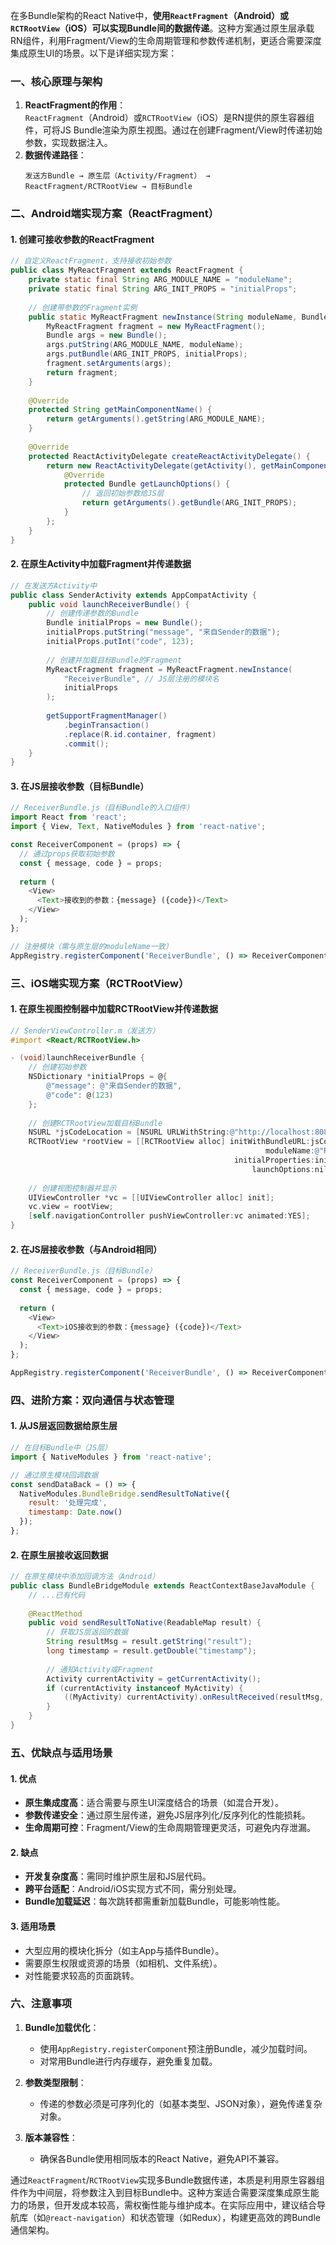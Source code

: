 在多Bundle架构的React Native中，**使用`ReactFragment`（Android）或`RCTRootView`（iOS）可以实现Bundle间的数据传递**。这种方案通过原生层承载RN组件，利用Fragment/View的生命周期管理和参数传递机制，更适合需要深度集成原生UI的场景。以下是详细实现方案：


### 一、核心原理与架构
1. **ReactFragment的作用**：  
   `ReactFragment`（Android）或`RCTRootView`（iOS）是RN提供的原生容器组件，可将JS Bundle渲染为原生视图。通过在创建Fragment/View时传递初始参数，实现数据注入。
2. **数据传递路径**：  
   ```
   发送方Bundle → 原生层（Activity/Fragment） → ReactFragment/RCTRootView → 目标Bundle
   ```


### 二、Android端实现方案（ReactFragment）
#### 1. 创建可接收参数的ReactFragment
```java
// 自定义ReactFragment，支持接收初始参数
public class MyReactFragment extends ReactFragment {
    private static final String ARG_MODULE_NAME = "moduleName";
    private static final String ARG_INIT_PROPS = "initialProps";
    
    // 创建带参数的Fragment实例
    public static MyReactFragment newInstance(String moduleName, Bundle initialProps) {
        MyReactFragment fragment = new MyReactFragment();
        Bundle args = new Bundle();
        args.putString(ARG_MODULE_NAME, moduleName);
        args.putBundle(ARG_INIT_PROPS, initialProps);
        fragment.setArguments(args);
        return fragment;
    }
    
    @Override
    protected String getMainComponentName() {
        return getArguments().getString(ARG_MODULE_NAME);
    }
    
    @Override
    protected ReactActivityDelegate createReactActivityDelegate() {
        return new ReactActivityDelegate(getActivity(), getMainComponentName()) {
            @Override
            protected Bundle getLaunchOptions() {
                // 返回初始参数给JS层
                return getArguments().getBundle(ARG_INIT_PROPS);
            }
        };
    }
}
```

#### 2. 在原生Activity中加载Fragment并传递数据
```java
// 在发送方Activity中
public class SenderActivity extends AppCompatActivity {
    public void launchReceiverBundle() {
        // 创建传递参数的Bundle
        Bundle initialProps = new Bundle();
        initialProps.putString("message", "来自Sender的数据");
        initialProps.putInt("code", 123);
        
        // 创建并加载目标Bundle的Fragment
        MyReactFragment fragment = MyReactFragment.newInstance(
            "ReceiverBundle", // JS层注册的模块名
            initialProps
        );
        
        getSupportFragmentManager()
            .beginTransaction()
            .replace(R.id.container, fragment)
            .commit();
    }
}
```

#### 3. 在JS层接收参数（目标Bundle）
```javascript
// ReceiverBundle.js（目标Bundle的入口组件）
import React from 'react';
import { View, Text, NativeModules } from 'react-native';

const ReceiverComponent = (props) => {
  // 通过props获取初始参数
  const { message, code } = props;
  
  return (
    <View>
      <Text>接收到的参数：{message} ({code})</Text>
    </View>
  );
};

// 注册模块（需与原生层的moduleName一致）
AppRegistry.registerComponent('ReceiverBundle', () => ReceiverComponent);
```


### 三、iOS端实现方案（RCTRootView）
#### 1. 在原生视图控制器中加载RCTRootView并传递数据
```objective-c
// SenderViewController.m（发送方）
#import <React/RCTRootView.h>

- (void)launchReceiverBundle {
    // 创建初始参数
    NSDictionary *initialProps = @{
        @"message": @"来自Sender的数据",
        @"code": @(123)
    };
    
    // 创建RCTRootView加载目标Bundle
    NSURL *jsCodeLocation = [NSURL URLWithString:@"http://localhost:8081/ReceiverBundle.bundle"];
    RCTRootView *rootView = [[RCTRootView alloc] initWithBundleURL:jsCodeLocation
                                                         moduleName:@"ReceiverBundle" // JS层注册的模块名
                                                  initialProperties:initialProps
                                                      launchOptions:nil];
    
    // 创建视图控制器并显示
    UIViewController *vc = [[UIViewController alloc] init];
    vc.view = rootView;
    [self.navigationController pushViewController:vc animated:YES];
}
```

#### 2. 在JS层接收参数（与Android相同）
```javascript
// ReceiverBundle.js（目标Bundle）
const ReceiverComponent = (props) => {
  const { message, code } = props;
  
  return (
    <View>
      <Text>iOS接收到的参数：{message} ({code})</Text>
    </View>
  );
};

AppRegistry.registerComponent('ReceiverBundle', () => ReceiverComponent);
```


### 四、进阶方案：双向通信与状态管理
#### 1. 从JS层返回数据给原生层
```javascript
// 在目标Bundle中（JS层）
import { NativeModules } from 'react-native';

// 通过原生模块回调数据
const sendDataBack = () => {
  NativeModules.BundleBridge.sendResultToNative({
    result: '处理完成',
    timestamp: Date.now()
  });
};
```

#### 2. 在原生层接收返回数据
```java
// 在原生模块中添加回调方法（Android）
public class BundleBridgeModule extends ReactContextBaseJavaModule {
    // ...已有代码
    
    @ReactMethod
    public void sendResultToNative(ReadableMap result) {
        // 获取JS层返回的数据
        String resultMsg = result.getString("result");
        long timestamp = result.getDouble("timestamp");
        
        // 通知Activity或Fragment
        Activity currentActivity = getCurrentActivity();
        if (currentActivity instanceof MyActivity) {
            ((MyActivity) currentActivity).onResultReceived(resultMsg, timestamp);
        }
    }
}
```


### 五、优缺点与适用场景
#### 1. **优点**
- **原生集成度高**：适合需要与原生UI深度结合的场景（如混合开发）。
- **参数传递安全**：通过原生层传递，避免JS层序列化/反序列化的性能损耗。
- **生命周期可控**：Fragment/View的生命周期管理更灵活，可避免内存泄漏。

#### 2. **缺点**
- **开发复杂度高**：需同时维护原生层和JS层代码。
- **跨平台适配**：Android/iOS实现方式不同，需分别处理。
- **Bundle加载延迟**：每次跳转都需重新加载Bundle，可能影响性能。

#### 3. **适用场景**
- 大型应用的模块化拆分（如主App与插件Bundle）。
- 需要原生权限或资源的场景（如相机、文件系统）。
- 对性能要求较高的页面跳转。


### 六、注意事项
1. **Bundle加载优化**：  
   - 使用`AppRegistry.registerComponent`预注册Bundle，减少加载时间。
   - 对常用Bundle进行内存缓存，避免重复加载。

2. **参数类型限制**：  
   - 传递的参数必须是可序列化的（如基本类型、JSON对象），避免传递复杂对象。

3. **版本兼容性**：  
   - 确保各Bundle使用相同版本的React Native，避免API不兼容。


通过`ReactFragment`/`RCTRootView`实现多Bundle数据传递，本质是利用原生容器组件作为中间层，将参数注入到目标Bundle中。这种方案适合需要深度集成原生能力的场景，但开发成本较高，需权衡性能与维护成本。在实际应用中，建议结合导航库（如`@react-navigation`）和状态管理（如Redux），构建更高效的跨Bundle通信架构。